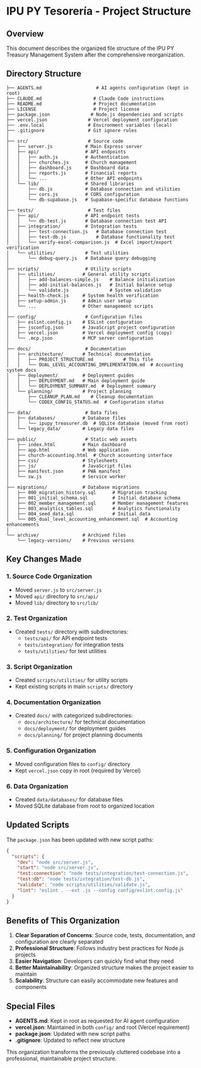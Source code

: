 # IPU PY Tesorería - Project Structure

## Overview

This document describes the organized file structure of the IPU PY Treasury Management System after the comprehensive reorganization.

## Directory Structure

```
├── AGENTS.md                    # AI agents configuration (kept in root)
├── CLAUDE.md                   # Claude Code instructions
├── README.md                   # Project documentation
├── LICENSE                     # Project license
├── package.json               # Node.js dependencies and scripts
├── vercel.json               # Vercel deployment configuration
├── .env.local                # Environment variables (local)
├── .gitignore                # Git ignore rules
│
├── src/                      # Source code
│   ├── server.js            # Main Express server
│   ├── api/                 # API endpoints
│   │   ├── auth.js          # Authentication
│   │   ├── churches.js      # Church management
│   │   ├── dashboard.js     # Dashboard data
│   │   ├── reports.js       # Financial reports
│   │   └── ...              # Other API endpoints
│   └── lib/                 # Shared libraries
│       ├── db.js            # Database connection and utilities
│       ├── cors.js          # CORS configuration
│       └── db-supabase.js   # Supabase-specific database functions
│
├── tests/                    # Test files
│   ├── api/                 # API endpoint tests
│   │   └── db-test.js       # Database connection test API
│   ├── integration/         # Integration tests
│   │   ├── test-connection.js   # Database connection test
│   │   ├── test-db.js           # Database functionality test
│   │   └── verify-excel-comparison.js  # Excel import/export verification
│   └── utilities/           # Test utilities
│       └── debug-query.js   # Database query debugging
│
├── scripts/                 # Utility scripts
│   ├── utilities/          # General utility scripts
│   │   ├── add-balances-simple.js    # Balance initialization
│   │   ├── add-initial-balances.js   # Initial balance setup
│   │   └── validate.js               # System validation
│   ├── health-check.js     # System health verification
│   ├── setup-admin.js      # Admin user setup
│   └── ...                 # Other management scripts
│
├── config/                  # Configuration files
│   ├── eslint.config.js    # ESLint configuration
│   ├── jsconfig.json       # JavaScript project configuration
│   ├── vercel.json         # Vercel deployment config (copy)
│   └── .mcp.json           # MCP server configuration
│
├── docs/                    # Documentation
│   ├── architecture/       # Technical documentation
│   │   ├── PROJECT_STRUCTURE.md           # This file
│   │   └── DUAL_LEVEL_ACCOUNTING_IMPLEMENTATION.md  # Accounting system docs
│   ├── deployment/         # Deployment guides
│   │   ├── DEPLOYMENT.md   # Main deployment guide
│   │   └── DEPLOYMENT_SUMMARY.md  # Deployment summary
│   └── planning/           # Project planning
│       ├── CLEANUP_PLAN.md    # Cleanup documentation
│       └── CODEX_CONFIG_STATUS.md  # Configuration status
│
├── data/                    # Data files
│   ├── databases/          # Database files
│   │   └── ipupy_treasurer.db  # SQLite database (moved from root)
│   └── legacy_data/        # Legacy data files
│
├── public/                  # Static web assets
│   ├── index.html          # Main dashboard
│   ├── app.html            # Web application
│   ├── church-accounting.html  # Church accounting interface
│   ├── css/                # Stylesheets
│   ├── js/                 # JavaScript files
│   ├── manifest.json       # PWA manifest
│   └── sw.js               # Service worker
│
├── migrations/             # Database migrations
│   ├── 000_migration_history.sql      # Migration tracking
│   ├── 001_initial_schema.sql         # Initial database schema
│   ├── 002_member_management.sql      # Member management features
│   ├── 003_analytics_tables.sql       # Analytics functionality
│   ├── 004_seed_data.sql              # Initial data
│   └── 005_dual_level_accounting_enhancement.sql  # Accounting enhancements
│
└── archive/                # Archived files
    └── legacy-versions/    # Previous versions
```

## Key Changes Made

### 1. **Source Code Organization**
- Moved `server.js` to `src/server.js`
- Moved `api/` directory to `src/api/`
- Moved `lib/` directory to `src/lib/`

### 2. **Test Organization**
- Created `tests/` directory with subdirectories:
  - `tests/api/` for API endpoint tests
  - `tests/integration/` for integration tests
  - `tests/utilities/` for test utilities

### 3. **Script Organization**
- Created `scripts/utilities/` for utility scripts
- Kept existing scripts in main `scripts/` directory

### 4. **Documentation Organization**
- Created `docs/` with categorized subdirectories:
  - `docs/architecture/` for technical documentation
  - `docs/deployment/` for deployment guides
  - `docs/planning/` for project planning documents

### 5. **Configuration Organization**
- Moved configuration files to `config/` directory
- Kept `vercel.json` copy in root (required by Vercel)

### 6. **Data Organization**
- Created `data/databases/` for database files
- Moved SQLite database from root to organized location

## Updated Scripts

The `package.json` has been updated with new script paths:

```json
{
  "scripts": {
    "dev": "node src/server.js",
    "start": "node src/server.js",
    "test:connection": "node tests/integration/test-connection.js",
    "test:db": "node tests/integration/test-db.js",
    "validate": "node scripts/utilities/validate.js",
    "lint": "eslint . --ext .js --config config/eslint.config.js"
  }
}
```

## Benefits of This Organization

1. **Clear Separation of Concerns**: Source code, tests, documentation, and configuration are clearly separated
2. **Professional Structure**: Follows industry best practices for Node.js projects
3. **Easier Navigation**: Developers can quickly find what they need
4. **Better Maintainability**: Organized structure makes the project easier to maintain
5. **Scalability**: Structure can easily accommodate new features and components

## Special Files

- **AGENTS.md**: Kept in root as requested for AI agent configuration
- **vercel.json**: Maintained in both `config/` and root (Vercel requirement)
- **package.json**: Updated with new script paths
- **.gitignore**: Updated to reflect new structure

This organization transforms the previously cluttered codebase into a professional, maintainable project structure.